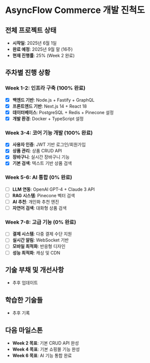 # AsyncFlow Commerce 개발 진척도

## 전체 프로젝트 상태
- **시작일**: 2025년 6월 1일
- **완료 예정**: 2025년 9월 말 (16주)
- **현재 진행률**: 25% (Week 2 완료)

## 주차별 진행 상황

### Week 1-2: 인프라 구축 (100% 완료)
- [x] **백엔드 기반**: Node.js + Fastify + GraphQL
- [x] **프론트엔드 기반**: Next.js 14 + React 18
- [x] **데이터베이스**: PostgreSQL + Redis + Pinecone 설정
- [x] **개발 환경**: Docker + TypeScript 설정

### Week 3-4: 코어 기능 개발 (100% 완료)
- [x] **사용자 인증**: JWT 기반 로그인/회원가입
- [x] **상품 관리**: 상품 CRUD API
- [x] **장바구니**: 실시간 장바구니 기능
- [x] **기본 검색**: 텍스트 기반 상품 검색

### Week 5-6: AI 통합 (0% 완료)
- [ ] **LLM 연동**: OpenAI GPT-4 + Claude 3 API
- [ ] **RAG 시스템**: Pinecone 벡터 검색
- [ ] **AI 추천**: 개인화 추천 엔진
- [ ] **자연어 검색**: 대화형 상품 검색

### Week 7-8: 고급 기능 (0% 완료)
- [ ] **결제 시스템**: 다중 결제 수단 지원
- [ ] **실시간 알림**: WebSocket 기반
- [ ] **모바일 최적화**: 반응형 디자인
- [ ] **성능 최적화**: 캐싱 및 CDN

## 기술 부채 및 개선사항
- 추후 업데이트

## 학습한 기술들
- 추후 기록

## 다음 마일스톤
- **Week 2 목표**: 기본 CRUD API 완성
- **Week 4 목표**: 기본 쇼핑몰 기능 완성
- **Week 6 목표**: AI 기능 통합 완료
